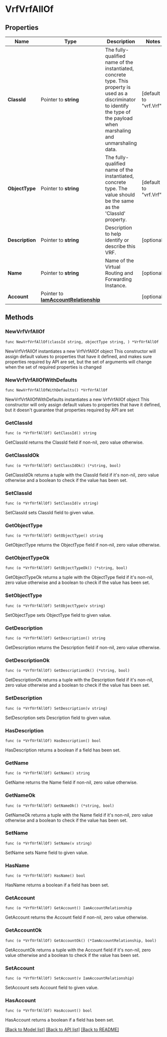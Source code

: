 # VrfVrfAllOf

## Properties

Name | Type | Description | Notes
------------ | ------------- | ------------- | -------------
**ClassId** | Pointer to **string** | The fully-qualified name of the instantiated, concrete type. This property is used as a discriminator to identify the type of the payload when marshaling and unmarshaling data. | [default to "vrf.Vrf"]
**ObjectType** | Pointer to **string** | The fully-qualified name of the instantiated, concrete type. The value should be the same as the &#39;ClassId&#39; property. | [default to "vrf.Vrf"]
**Description** | Pointer to **string** | Description to help identify or describe this VRF. | [optional] 
**Name** | Pointer to **string** | Name of the Virtual Routing and Forwarding Instance. | [optional] 
**Account** | Pointer to [**IamAccountRelationship**](IamAccountRelationship.md) |  | [optional] 

## Methods

### NewVrfVrfAllOf

`func NewVrfVrfAllOf(classId string, objectType string, ) *VrfVrfAllOf`

NewVrfVrfAllOf instantiates a new VrfVrfAllOf object
This constructor will assign default values to properties that have it defined,
and makes sure properties required by API are set, but the set of arguments
will change when the set of required properties is changed

### NewVrfVrfAllOfWithDefaults

`func NewVrfVrfAllOfWithDefaults() *VrfVrfAllOf`

NewVrfVrfAllOfWithDefaults instantiates a new VrfVrfAllOf object
This constructor will only assign default values to properties that have it defined,
but it doesn't guarantee that properties required by API are set

### GetClassId

`func (o *VrfVrfAllOf) GetClassId() string`

GetClassId returns the ClassId field if non-nil, zero value otherwise.

### GetClassIdOk

`func (o *VrfVrfAllOf) GetClassIdOk() (*string, bool)`

GetClassIdOk returns a tuple with the ClassId field if it's non-nil, zero value otherwise
and a boolean to check if the value has been set.

### SetClassId

`func (o *VrfVrfAllOf) SetClassId(v string)`

SetClassId sets ClassId field to given value.


### GetObjectType

`func (o *VrfVrfAllOf) GetObjectType() string`

GetObjectType returns the ObjectType field if non-nil, zero value otherwise.

### GetObjectTypeOk

`func (o *VrfVrfAllOf) GetObjectTypeOk() (*string, bool)`

GetObjectTypeOk returns a tuple with the ObjectType field if it's non-nil, zero value otherwise
and a boolean to check if the value has been set.

### SetObjectType

`func (o *VrfVrfAllOf) SetObjectType(v string)`

SetObjectType sets ObjectType field to given value.


### GetDescription

`func (o *VrfVrfAllOf) GetDescription() string`

GetDescription returns the Description field if non-nil, zero value otherwise.

### GetDescriptionOk

`func (o *VrfVrfAllOf) GetDescriptionOk() (*string, bool)`

GetDescriptionOk returns a tuple with the Description field if it's non-nil, zero value otherwise
and a boolean to check if the value has been set.

### SetDescription

`func (o *VrfVrfAllOf) SetDescription(v string)`

SetDescription sets Description field to given value.

### HasDescription

`func (o *VrfVrfAllOf) HasDescription() bool`

HasDescription returns a boolean if a field has been set.

### GetName

`func (o *VrfVrfAllOf) GetName() string`

GetName returns the Name field if non-nil, zero value otherwise.

### GetNameOk

`func (o *VrfVrfAllOf) GetNameOk() (*string, bool)`

GetNameOk returns a tuple with the Name field if it's non-nil, zero value otherwise
and a boolean to check if the value has been set.

### SetName

`func (o *VrfVrfAllOf) SetName(v string)`

SetName sets Name field to given value.

### HasName

`func (o *VrfVrfAllOf) HasName() bool`

HasName returns a boolean if a field has been set.

### GetAccount

`func (o *VrfVrfAllOf) GetAccount() IamAccountRelationship`

GetAccount returns the Account field if non-nil, zero value otherwise.

### GetAccountOk

`func (o *VrfVrfAllOf) GetAccountOk() (*IamAccountRelationship, bool)`

GetAccountOk returns a tuple with the Account field if it's non-nil, zero value otherwise
and a boolean to check if the value has been set.

### SetAccount

`func (o *VrfVrfAllOf) SetAccount(v IamAccountRelationship)`

SetAccount sets Account field to given value.

### HasAccount

`func (o *VrfVrfAllOf) HasAccount() bool`

HasAccount returns a boolean if a field has been set.


[[Back to Model list]](../README.md#documentation-for-models) [[Back to API list]](../README.md#documentation-for-api-endpoints) [[Back to README]](../README.md)


